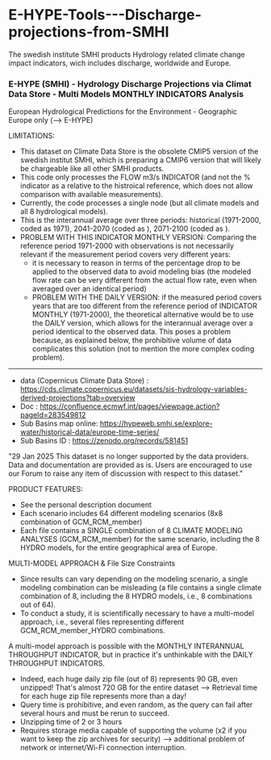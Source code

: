# E-HYPE-Tools---Discharge-projections-from-SMHI
The swedish institute SMHI products Hydrology related climate change impact indicators, wich includes discharge, worldwide and Europe.

### E-HYPE (SMHI) - Hydrology Discharge Projections via Climat Data Store - Multi Models  MONTHLY INDICATORS Analysis 
 European Hydrological Predictions for the Environment - Geographic Europe only (--> E-HYPE)

LIMITATIONS:
- This dataset on Climate Data Store is the obsolete CMIP5 version of the swedish institut SMHI, which is preparing a CMIP6 version that will likely be chargeable like all other SMHI products.
- This code only processes the FLOW m3/s INDICATOR (and not the % indicator as a relative to the histroical reference, which does not allow comparison with available measurements).
- Currently, the code processes a single node (but all climate models and all 8 hydrological models).
- This is the interannual average over three periods: historical (1971-2000, coded as 1971), 2041-2070 (coded as ), 2071-2100 (coded as ).
- PROBLEM WITH THIS INDICATOR MONTHLY VERSION: Comparing the reference period 1971-2000 with observations is not necessarily relevant if the measurement period covers very different years:
    - it is necessary to reason in terms of the percentage drop to be applied to the observed data to avoid modeling bias (the modeled flow rate can be very different from the actual flow rate, even when averaged over an identical period)
    - PROBLEM WITH THE DAILY VERSION: if the measured period covers years that are too different from the reference period of INDICATOR MONTHLY (1971-2000), the theoretical alternative would be to use the DAILY version, which allows for the interannual average over a period identical to the observed data. This poses a problem because, as explained below, the prohibitive volume of data complicates this solution (not to mention the more complex coding problem).

------------------------------------
- data (Copernicus Climate Data Store) : https://cds.climate.copernicus.eu/datasets/sis-hydrology-variables-derived-projections?tab=overview
- Doc : https://confluence.ecmwf.int/pages/viewpage.action?pageId=283549812
- Sub Basins map online: https://hypeweb.smhi.se/explore-water/historical-data/europe-time-series/ 
- Sub Basins ID : https://zenodo.org/records/581451

"29 Jan 2025
This dataset is no longer supported by the data providers. Data and documentation are provided as is. Users are encouraged to use our Forum to raise any item of discussion with respect to this dataset."

PRODUCT FEATURES:
- See the personal description document
- Each scenario includes 64 different modeling scenarios (8x8 combination of GCM_RCM_member)
- Each file contains a SINGLE combination of 8 CLIMATE MODELING ANALYSES (GCM_RCM_member) for the same scenario, including the 8 HYDRO models, for the entire geographical area of ​​Europe.

MULTI-MODEL APPROACH & File Size Constraints
- Since results can vary depending on the modeling scenario, a single modeling combination can be misleading (a file contains a single climate combination of 8, including the 8 HYDRO models, i.e., 8 combinations out of 64).
- To conduct a study, it is scientifically necessary to have a multi-model approach, i.e., several files representing different GCM_RCM_member_HYDRO combinations.

A multi-model approach is possible with the MONTHLY INTERANNUAL THROUGHPUT INDICATOR, but in practice it's unthinkable with the DAILY THROUGHPUT INDICATORS.
- Indeed, each huge daily zip file (out of 8) represents 90 GB, even unzipped! That's almost 720 GB for the entire dataset --> Retrieval time for each huge zip file represents more than a day!
- Query time is prohibitive, and even random, as the query can fail after several hours and must be rerun to succeed.
- Unzipping time of 2 or 3 hours
- Requires storage media capable of supporting the volume (x2 if you want to keep the zip archives for security) --> additional problem of network or internet/Wi-Fi connection interruption.

